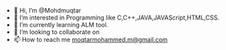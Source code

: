 - 👋 Hi, I’m @Mohdmuqtar
- 👀 I’m interested in Programming like C,C++,JAVA,JAVAScript,HTML,CSS.
- 🌱 I’m currently learning ALM tool.
- 💞️ I’m looking to collaborate on 
- 📫 How to reach me moqtarmohammed.m@gmail.com

<!---
Mohdmuqtar/Mohdmuqtar is a ✨ special ✨ repository because its `README.md` (this file) appears on your GitHub profile.
You can click the Preview link to take a look at your changes.
--->
